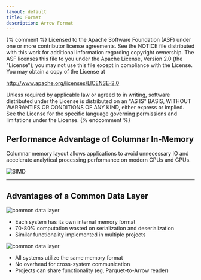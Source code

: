 ```yaml
---
layout: default
title: Format
description: Arrow Format
---
```


{% comment %}
Licensed to the Apache Software Foundation (ASF) under one or more
contributor license agreements.  See the NOTICE file distributed with
this work for additional information regarding copyright ownership.
The ASF licenses this file to you under the Apache License, Version 2.0
(the "License"); you may not use this file except in compliance with
the License.  You may obtain a copy of the License at

http://www.apache.org/licenses/LICENSE-2.0

Unless required by applicable law or agreed to in writing, software
distributed under the License is distributed on an "AS IS" BASIS,
WITHOUT WARRANTIES OR CONDITIONS OF ANY KIND, either express or implied.
See the License for the specific language governing permissions and
limitations under the License.
{% endcomment %}

<div class="row">
  <div class="col-lg-6">
    <h2>Performance Advantage of Columnar In-Memory</h2>
    <p class="lead-dark mt-4">
      Columnar memory layout allows applications to avoid unnecessary IO and accelerate analytical processing performance on modern CPUs and GPUs.
    </p>
  </div>
  <div class="col-lg-6">
    <img src="{{ site.baseurl }}/img/simd.png" alt="SIMD" class="img-fluid mx-auto" />
  </div>
</div>
<hr class="mb-5 mt-3">
<h2>Advantages of a Common Data Layer</h2>
<div class="row pt-4">
  <div class="col-lg-6">
    <img src="{{ site.baseurl }}/img/copy.png" alt="common data layer" class="img-fluid mx-auto px-4 pb-4" />
    <ul>
        <li>Each system has its own internal memory format</li>
        <li>70-80% computation wasted on serialization and deserialization</li>
        <li>Similar functionality implemented in multiple projects</li>
    </ul>
  </div>
  <div class="col-lg-6">
    <img src="{{ site.baseurl }}/img/shared.png" alt="common data layer" class="img-fluid mx-auto px-4 pb-4" />
    <ul>
        <li>All systems utilize the same memory format</li>
        <li>No overhead for cross-system communication</li>
        <li>Projects can share functionality (eg, Parquet-to-Arrow reader)</li>
    </ul>
  </div>
</div>
